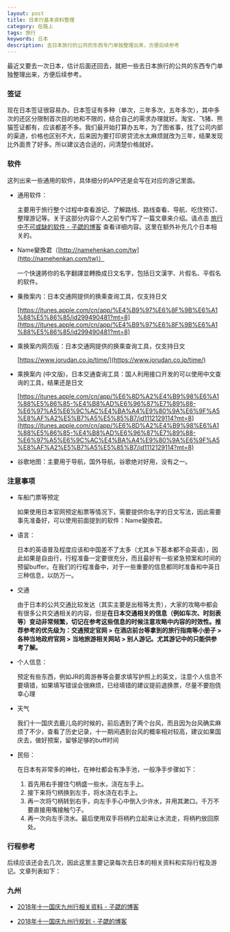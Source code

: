 ```yaml
---
layout: post
title: 日本行基本资料整理
category: 在路上
tags: 旅行
keywords: 日本
description: 去日本旅行的公共的东西专门单独整理出来，方便后续参考
---
```


最近又要去一次日本，估计后面还回去，就把一些去日本旅行的公共的东西专门单独整理出来，方便后续参考。

### 签证

  现在日本签证很容易办。日本签证有多种（单次，三年多次，五年多次），其中多次的还区分限制首次目的地和不限的，结合自己的需求办理就好。淘宝、飞猪、熊猫签证都有，应该都差不多。我们最开始打算办五年，为了图省事，找了公司内部的渠道，价格也区别不大，后来因为要打印房贷流水太麻烦就改为三年，结果发现比外面贵了好多。所以建议选合适的，问清楚价格就好。

### 软件

这列出来一些通用的软件，具体细分的APP还是会写在对应的游记里面。

- 通用软件：

  主要用于旅行整个过程中查看游记、了解路线、路线查看、导航、吃住预订、整理游记等。关于这部分内容个人之前专门写了一篇文章来介绍。请点击 [旅行中不可或缺的软件 - 子勰的博客](http://blog.bihe0832.com/lv_software.html) 查看详细内容。这里在额外补充几个日本相关的。

- Name變換君（[http://namehenkan.com/tw](http://namehenkan.com/tw)）

  一个快速將你的名字翻譯並轉換成日文名字，包括日文漢字、片假名、平假名的软件。
  
  
- 乗換案内：日本交通网提供的换乘查询工具，仅支持日文

  [https://itunes.apple.com/cn/app/%E4%B9%97%E6%8F%9B%E6%A1%88%E5%86%85/id299490481?mt=8](https://itunes.apple.com/cn/app/%E4%B9%97%E6%8F%9B%E6%A1%88%E5%86%85/id299490481?mt=8)

- 乘换案内网页版：日本交通网提供的换乘查询工具，仅支持日文

	[https://www.jorudan.co.jp/time/](https://www.jorudan.co.jp/time/)
	
- 乘换案内 (中文版)，日本交通查询工具：国人利用接口开发的可以使用中文查询的工具，结果还是日文

  [https://itunes.apple.com/cn/app/%E6%8D%A2%E4%B9%98%E6%A1%88%E5%86%85-%E4%B8%AD%E6%96%87%E7%89%88-%E6%97%A5%E6%9C%AC%E4%BA%A4%E9%80%9A%E6%9F%A5%E8%AF%A2%E5%B7%A5%E5%85%B7/id1112129114?mt=8](https://itunes.apple.com/cn/app/%E6%8D%A2%E4%B9%98%E6%A1%88%E5%86%85-%E4%B8%AD%E6%96%87%E7%89%88-%E6%97%A5%E6%9C%AC%E4%BA%A4%E9%80%9A%E6%9F%A5%E8%AF%A2%E5%B7%A5%E5%85%B7/id1112129114?mt=8)

- 谷歌地图：主要用于导航，国外导航，谷歌绝对好用，没有之一。
	
### 注意事项

- 车船门票等预定

	如果使用日本官网预定船票等情况下，需要提供你名字的日文写法，因此需要事先准备好，可以使用前面提到的软件：Name變換君。

- 语言：
	
	日本的英语普及程度应该和中国差不了太多（尤其乡下基本都不会英语），因此如果是自由行，行程准备一定要很充分，而且最好有一些紧急预案和时间的预留buffer。在我们的行程准备中，对于一些重要的信息都同时准备和中英日三种信息，以防万一。
   
- 交通

	由于日本的公共交通比较发达（其实主要是出租等太贵），大家的攻略中都会有很多公共交通相关的内容，但是**在日本交通相关的信息（例如车次、时刻表等）变动非常频繁，切记在参考这些信息的时候注意攻略中内容的时效性。推荐参考的优先级为：交通预定官网 > 在酒店前台等拿到的旅行指南等小册子 > 各种当地政府官网 > 当地旅游相关网站 > 别人游记。尤其游记中的只能供参考了解。**

- 个人信息：

	预定有些东西，例如JR的周游券等会要求填写护照上的英文，注意个人信息不要填错，如果填写错误会很麻烦，已经填错的建议提前退换票，尽量不要抱侥幸心理

- 天气

	我们十一国庆去鹿儿岛的时候的，前后遇到了两个台风，而且因为台风确实麻烦了不少，查看了历史记录，十一期间遇到台风的概率相对较高，建议如果国庆去，做好预案，留够足够的buff时间
  
- 民俗：

	在日本有非常多的神社，在神社都会有净手池，一般净手步骤如下：
	
	1. 首先用右手握住勺柄盛一些水，浇在左手上。
	2. 接下来将勺柄换到左手，将水浇在右手上。
	3. 再一次将勺柄转到右手，向左手手心中倒入少许水，并用其漱口。千万不要直接用嘴接触勺子。
	4. 再一次向左手浇水。最后使用双手将柄杓立起来让水流走，将柄杓放回原处。
	
### 行程参考

后续应该还会去几次，因此这里主要记录每次去日本的相关资料和实际行程及游记。文章列表如下：
  
### 九州

 - [2018年十一国庆九州行相关资料 - 子勰的博客](http://blog.bihe0832.com/lv_kyushu.html)

 - [2018年十一国庆九州行规划 - 子勰的博客](https://blog.bihe0832.com/lv_kyushu_plan.html)
